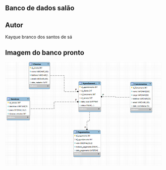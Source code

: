 ## Banco de dados salão


## Autor
Kayque branco dos santos de sá


## Imagem do banco pronto
<div align="center">
<img src="bdsalao.png">
</div>